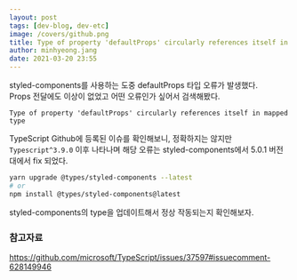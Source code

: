 ```yaml
---
layout: post
tags: [dev-blog, dev-etc]
image: /covers/github.png
title: Type of property 'defaultProps' circularly references itself in mapped type
author: minhyeong.jang
date: 2021-03-20 23:55
---
```


styled-components를 사용하는 도중 defaultProps 타입 오류가 발생했다.  
Props 전달에도 이상이 없었고 어떤 오류인가 싶어서 검색해봤다.

```error
Type of property 'defaultProps' circularly references itself in mapped type
```

TypeScript Github에 등록된 이슈를 확인해보니, 정확하지는 않지만 `Typescript^3.9.0` 이후 나타나며 해당 오류는 styled-components에서 5.0.1 버전대에서 fix 되었다.

```bash
yarn upgrade @types/styled-components --latest
# or
npm install @types/styled-components@latest
```

styled-components의 type을 업데이트해서 정상 작동되는지 확인해보자.

### 참고자료

https://github.com/microsoft/TypeScript/issues/37597#issuecomment-628149946
